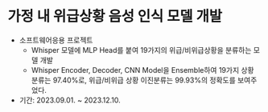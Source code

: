 # 가정 내 위급상황 음성 인식 모델 개발
- 소프트웨어응용 프로젝트
  - Whisper 모델에 MLP Head를 붙여 19가지의 위급/비위급상황을 분류하는 모델 개발
  - Whisper Encoder, Decoder, CNN Model을 Ensemble하여 19가지 상황 분류는 97.40%로, 위급/비위급 상황 이진분류는 99.93%의 정확도를 보여주었다.
- 기간: 2023.09.01. ~ 2023.12.10.
